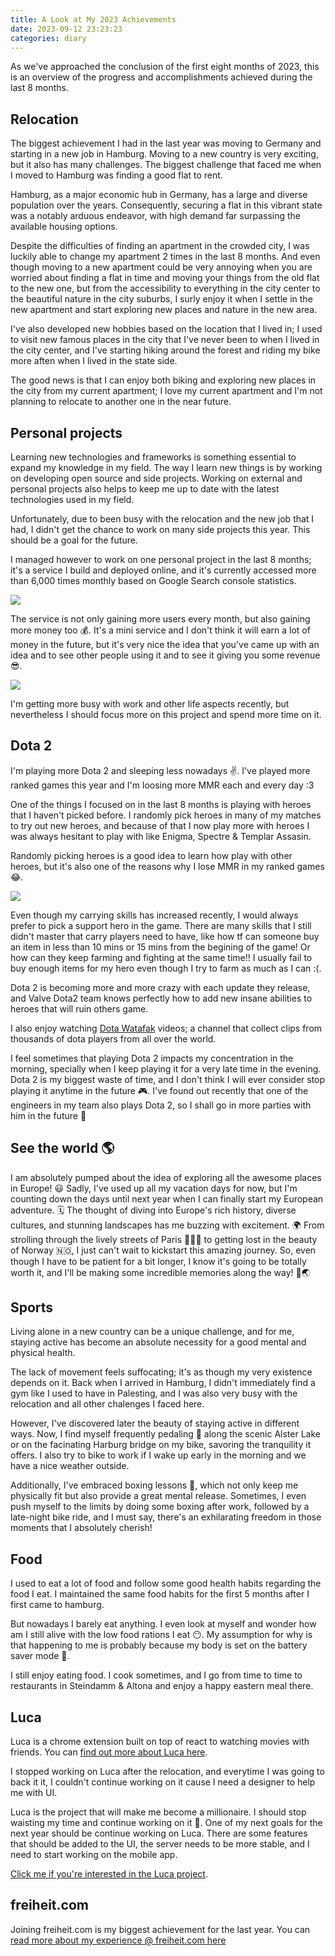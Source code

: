 ```yaml
---
title: A Look at My 2023 Achievements
date: 2023-09-12 23:23:23
categories: diary
---
```


As we've approached the conclusion of the first eight months of 2023, this is an overview of the progress and accomplishments achieved during the last 8 months.

<!--more-->

## Relocation

The biggest achievement I had in the last year was moving to Germany and starting in a new job in Hamburg. Moving to a new country is very exciting, but it also has many challenges. The biggest challenge that faced me when I moved to Hamburg was finding a good flat to rent.

Hamburg, as a major economic hub in Germany, has a large and diverse population over the years. Consequently, securing a flat in this vibrant state was a notably arduous endeavor, with high demand far surpassing the available housing options.

Despite the difficulties of finding an apartment in the crowded city, I was luckily able to change my apartment 2 times in the last 8 months. And even though moving to a new apartment could be very annoying when you are worried about finding a flat in time and moving your things from the old flat to the new one, but from the accessibility to everything in the city center to the beautiful nature in the city suburbs, I surly enjoy it when I settle in the new apartment and start exploring new places and nature in the new area.

I've also developed new hobbies based on the location that I lived in; I used to visit new famous places in the city that I've never been to when I lived in the city center, and I've starting hiking around the forest and riding my bike more aften when I lived in the state side.

The good news is that I can enjoy both biking and exploring new places in the city from my current apartment; I love my current apartment and I'm not planning to relocate to another one in the near future.

## Personal projects

Learning new technologies and frameworks is something essential to expand my knowledge in my field. The way I learn new things is by working on developing open source and side projects. Working on external and personal projects also helps to keep me up to date with the latest technologies used in my field.

Unfortunately, due to been busy with the relocation and the new job that I had, I didn't get the chance to work on many side projects this year. This should be a goal for the future.

I managed however to work on one personal project in the last 8 months; it's a service I build and deployed online, and it's currently accessed more than 6,000 times monthly based on Google Search console statistics.

![](https://cdn.jsdelivr.net/gh/abozanona/abozanona.me/images/projects/birthday-progress/personal-website-analytics.png)

The service is not only gaining more users every month, but also gaining more money too 💰. It's a mini service and I don't think it will earn a lot of money in the future, but it's very nice the idea that you've came up with an idea and to see other people using it and to see it giving you some revenue 😎.

![](https://cdn.jsdelivr.net/gh/abozanona/abozanona.me/images/projects/birthday-progress/personal-website-adsense.png)

I'm getting more busy with work and other life aspects recently, but nevertheless I should focus more on this project and spend more time on it.


## Dota 2

I'm playing more Dota 2 and sleeping less nowadays ✌️. I've played more ranked games this year and I'm loosing more MMR each and every day :3

One of the things I focused on in the last 8 months is playing with heroes that I haven't picked before. I randomly pick heroes in many of my matches to try out new heroes, and because of that I now play more with heroes I was always hesitant to play with like Enigma, Spectre & Templar Assasin.

Randomly picking heroes is a good idea to learn how play with other heroes, but it's also one of the reasons why I lose MMR in my ranked games 😂.

![](https://cdn.jsdelivr.net/gh/abozanona/abozanona.me/images/projects/birthday-progress/dota2.png)

Even though my carrying skills has increased recently, I would always prefer to pick a support hero in the game. There are many skills that I still didn't master that carry players need to have, like how tf can someone buy an item in less than 10 mins or 15 mins from the begining of the game! Or how can they keep farming and fighting at the same time!! I usually fail to buy enough items for my hero even though I try to farm as much as I can :\(.

Dota 2 is becoming more and more crazy with each update they release, and Valve Dota2 team knows perfectly how to add new insane abilities to heroes that will ruin others game.

I also enjoy watching [Dota Watafak](https://www.youtube.com/@DotaWatafak) videos; a channel that collect clips from thousands of dota players from all over the world. 

I feel sometimes that playing Dota 2 impacts my concentration in the morning, specially when I keep playing it for a very late time in the evening. Dota 2 is my biggest waste of time, and I don't think I will ever consider stop playing it anytime in the future 🎮. I've found out recently that one of the engineers in my team also plays Dota 2, so I shall go in more parties with him in the future 💪


## See the world 🌎

I am absolutely pumped about the idea of exploring all the awesome places in Europe! 😃 Sadly, I've used up all my vacation days for now, but I'm counting down the days until next year when I can finally start my European adventure. 🗓️ The thought of diving into Europe's rich history, diverse cultures, and stunning landscapes has me buzzing with excitement. 🌍 From strolling through the lively streets of Paris 🥖🇫🇷 to getting lost in the beauty of Norway 🇳🇴, I just can't wait to kickstart this amazing journey. So, even though I have to be patient for a bit longer, I know it's going to be totally worth it, and I'll be making some incredible memories along the way! 🌟🌏

## Sports

Living alone in a new country can be a unique challenge, and for me, staying active has become an absolute necessity for a good mental and physical health.

The lack of movement feels suffocating; it's as though my very existence depends on it. Back when I arrived in Hamburg, I didn't immediately find a gym like I used to have in Palesting, and I was also very busy with the relocation and all other chalenges I faced here.

However, I've discovered later the beauty of staying active in different ways. Now, I find myself frequently pedaling 🚴 along the scenic Alster Lake or on the facinating Harburg bridge on my bike, savoring the tranquility it offers. I also try to bike to work if I wake up early in the morning and we have a nice weather outside.

Additionally, I've embraced boxing lessons 🥊, which not only keep me physically fit but also provide a great mental release. Sometimes, I even push myself to the limits by doing some boxing after work, followed by a late-night bike ride, and I must say, there's an exhilarating freedom in those moments that I absolutely cherish!

## Food

I used to eat a lot of food and follow some good health habits regarding the food I eat. I maintained the same food habits for the first 5 months after I first came to hamburg.

But nowadays I barely eat anything. I even look at myself and wonder how am I still alive with the low food rations I eat 😶. My assumption for why is that happening to me is probably because my body is set on the battery saver mode 🔋.

I still enjoy eating food. I cook sometimes, and I go from time to time to restaurants in Steindamm & Altona and enjoy a happy eastern meal there.

## Luca

Luca is a chrome extension built on top of react to watching movies with friends. You can [find out more about Luca here](/luca).

I stopped working on Luca after the relocation, and everytime I was going to back it it, I couldn't continue working on it cause I need a designer to help me with UI.

Luca is the project that will make me become a millionaire. I should stop waisting my time and continue working on it 🤦. One of my next goals for the next year should be continue working on Luca. There are some features that should be added to the UI, the server needs to be more stable, and I need to start working on the mobile app.

[Click me if you're interested in the Luca project](javascript:lucaTreasureHunt()).

## freiheit.com

Joining freiheit.com is my biggest achievement for the last year. You can [read more about my experience @ freiheit.com here](/freiheit-com)